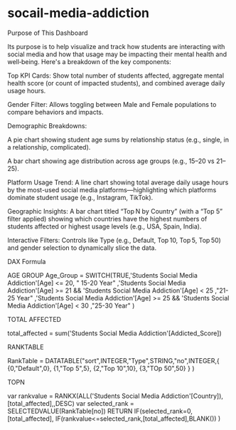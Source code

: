 # socail-media-addiction
Purpose  of This Dashboard

 Its purpose is to help visualize and track how students are interacting with social media and how that usage may be impacting their mental health and well‑being. Here's a breakdown of the key components:


Top KPI Cards: Show total number of students affected, aggregate mental health score (or count of impacted students), and combined average daily usage hours.

Gender Filter: Allows toggling between Male and Female populations to compare behaviors and impacts.

Demographic Breakdowns:

A pie chart showing student age sums by relationship status (e.g., single, in a relationship, complicated).

A bar chart showing age distribution across age groups (e.g., 15–20 vs 21–25).

Platform Usage Trend: A line chart showing total average daily usage hours by the most-used social media platforms—highlighting which platforms dominate student usage (e.g., Instagram, TikTok).

Geographic Insights: A bar chart titled “Top N by Country” (with a “Top 5” filter applied) showing which countries have the highest numbers of students affected or highest usage levels (e.g., USA, Spain, India).

Interactive Filters: Controls like Type (e.g., Default, Top 10, Top 5, Top 50) and gender selection to dynamically slice the data.

DAX Formula

AGE GROUP 
Age_Group = SWITCH(TRUE,'Students Social Media Addiction'[Age] <= 20, " 15-20 Year"
,'Students Social Media Addiction'[Age] >= 21 && 'Students Social Media Addiction'[Age] < 25 ,"21-25 Year"
,'Students Social Media Addiction'[Age] >= 25 && 'Students Social Media Addiction'[Age] < 30 ,"25-30 Year"
)

TOTAL AFFECTED 

total_affected = sum('Students Social Media Addiction'[Addicted_Score])

RANKTABLE

RankTable = DATATABLE("sort",INTEGER,"Type",STRING,"no",INTEGER,{
{0,"Default",0},
{1,"Top 5",5},
{2,"Top 10",10},
{3,"TOp 50",50}
}
)

TOPN
 
var rankvalue = RANKX(ALL('Students Social Media Addiction'[Country]),[total_affected],,DESC)
 var selected_rank = SELECTEDVALUE(RankTable[no])
 RETURN
IF(selected_rank=0,[total_affected],
IF(rankvalue<=selected_rank,[total_affected],BLANK())
)
